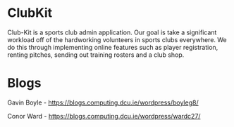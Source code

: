 # ClubKit

Club-Kit is a sports club admin application. Our goal is take a significant workload off of the hardworking volunteers in sports clubs everywhere. We do this through implementing online features such as player registration, renting pitches, sending out training rosters and a club shop.


# Blogs
Gavin Boyle - https://blogs.computing.dcu.ie/wordpress/boyleg8/  

Conor Ward - https://blogs.computing.dcu.ie/wordpress/wardc27/


